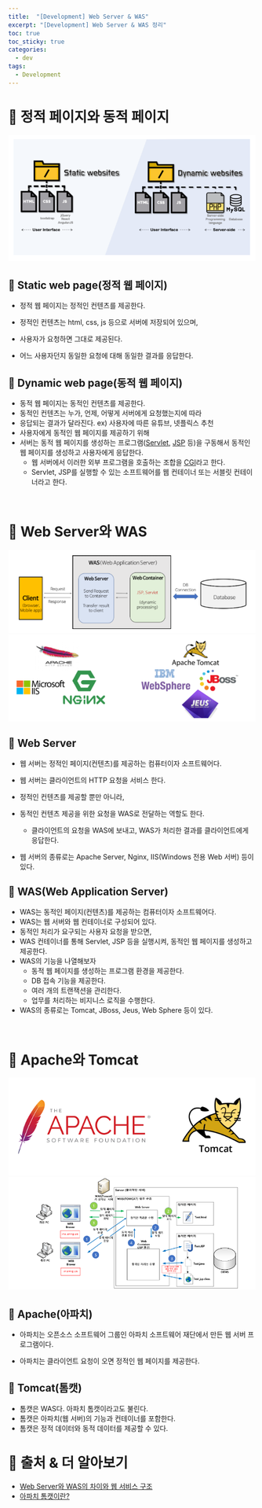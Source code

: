 ```yaml
---
title:  "[Development] Web Server & WAS"
excerpt: "[Development] Web Server & WAS 정리"
toc: true
toc_sticky: true
categories:
  - dev
tags:
  - Development
---
```


# 📝 정적 페이지와 동적 페이지

![](../../assets/images/2020-09-03-12-07-16.png)

## 📌 Static web page(정적 웹 페이지)

- 정적 웹 페이지는 정적인 컨텐츠를 제공한다.
- 정적인 컨텐츠는 html, css, js 등으로 서버에 저장되어 있으며,
- 사용자가 요청하면 그대로 제공된다.

- 어느 사용자던지 동일한 요청에 대해 동일한 결과를 응답한다.

## 📌 Dynamic web page(동적 웹 페이지)

- 동적 웹 페이지는 동적인 컨텐츠를 제공한다.
- 동적인 컨텐츠는 누가, 언제, 어떻게 서버에게 요청했는지에 따라
- 응답되는 결과가 달라진다. ex) 사용자에 따른 유튜브, 넷플릭스 추천
- 사용자에게 동적인 웹 페이지를 제공하기 위해
- 서버는 동적 웹 페이지를 생성하는 프로그램([Servlet](https://ko.wikipedia.org/wiki/%EC%9E%90%EB%B0%94_%EC%84%9C%EB%B8%94%EB%A6%BF), [JSP](https://ko.wikipedia.org/wiki/%EC%9E%90%EB%B0%94%EC%84%9C%EB%B2%84_%ED%8E%98%EC%9D%B4%EC%A7%80) 등)을 구동해서 동적인 웹 페이지를 생성하고 사용자에게 응답한다.
  - 웹 서버에서 이러한 외부 프로그램을 호출하는 조합을 [CGI](https://ko.wikipedia.org/wiki/%EC%9E%90%EB%B0%94%EC%84%9C%EB%B2%84_%ED%8E%98%EC%9D%B4%EC%A7%80)라고 한다.
  - Servlet, JSP를 실행할 수 있는 소프트웨어를 웹 컨테이너 또는 서블릿 컨테이너라고 한다. 

<br>

# 📝 Web Server와 WAS
![](../../assets/images/2020-09-03-12-18-47.png)	
![](../../assets/images/2020-09-03-12-38-41.png)

## 📌 Web Server

- 웹 서버는 정적인 페이지(컨텐츠)를 제공하는 컴퓨터이자 소프트웨어다.

- 웹 서버는 클라이언트의 HTTP 요청을 서비스 한다.
- 정적인 컨텐츠를 제공할 뿐만 아니라,
- 동적인 컨텐츠 제공을 위한 요청을 WAS로 전달하는 역할도 한다.
  - 클라이언트의 요청을 WAS에 보내고, WAS가 처리한 결과를 클라이언트에게 응답한다.
- 웹 서버의 종류로는 Apache Server, Nginx, IIS(Windows 전용 Web 서버) 등이 있다.

## 📌 WAS(Web Application Server)

- WAS는 동적인 페이지(컨텐츠)를 제공하는 컴퓨터이자 소프트웨어다.
- WAS는 웹 서버와 웹 컨테이너로 구성되어 있다.
- 동적인 처리가 요구되는 사용자 요청을 받으면,
- WAS 컨테이너를 통해 Servlet, JSP 등을 실행시켜, 동적인 웹 페이지를 생성하고 제공한다.
- WAS의 기능을 나열해보자
  - 동적 웹 페이지를 생성하는 프로그램 환경을 제공한다.
  - DB 접속 기능을 제공한다.
  - 여러 개의 트랜잭션을 관리한다.
  - 업무를 처리하는 비지니스 로직을 수행한다. 
- WAS의 종류로는 Tomcat, JBoss, Jeus, Web Sphere 등이 있다. 

<br>

# 📝 Apache와 Tomcat
![](../../assets/images/2020-09-03-12-43-43.png)
![](../../assets/images/2020-09-03-15-06-12.png)

## 📌 Apache(아파치)

- 아파치는 오픈소스 소프트웨어 그룹인 아파치 소프트웨어 재단에서 만든 웹 서버 프로그램이다.

- 아파치는 클라이언트 요청이 오면 정적인 웹 페이지를 제공한다.

## 📌 Tomcat(톰캣)

- 톰캣은 WAS다. 아파치 톰캣이라고도 불린다.
- 톰캣은 아파치(웹 서버)의 기능과 컨테이너를 포함한다.
- 톰캣은 정적 데이터와 동적 데이터를 제공할 수 있다.


# 🔎 출처 & 더 알아보기

* [Web Server와 WAS의 차이와 웹 서비스 구조](https://gmlwjd9405.github.io/2018/10/27/webserver-vs-was.html)
* [아파치 톰캣이란?](https://wodonggun.github.io/wodonggun.github.io/study/%EC%95%84%ED%8C%8C%EC%B9%98-%ED%86%B0%EC%BA%A3-%EC%B0%A8%EC%9D%B4.html)

